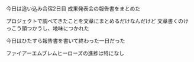 今日は追い込み合宿2日目
成果発表会の報告書をまとめた

プロジェクトで調べてきたことを文章にまとめるだけなんだけど
文章書くのけっこう頭つかうし、地味につかれた

今日はひたすら報告書を書いて終わった一日だった

ファイアーエムブレムヒーローズの進捗は特になし
